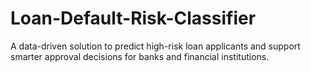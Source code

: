 # Loan-Default-Risk-Classifier
A data-driven solution to predict high-risk loan applicants and support smarter approval decisions for banks and financial institutions.

